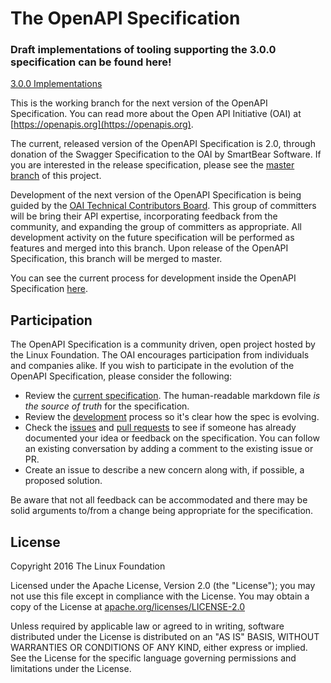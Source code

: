 # The OpenAPI Specification

### Draft implementations of tooling supporting the 3.0.0 specification can be found here!

[3.0.0 Implementations](https://github.com/OAI/OpenAPI-Specification/blob/master/IMPLEMENTATIONS.md)

This is the working branch for the next version of the OpenAPI Specification. You can read more about the Open API Initiative (OAI) at [https://openapis.org](https://openapis.org).

The current, released version of the OpenAPI Specification is 2.0, through donation of the Swagger Specification to the OAI by SmartBear Software.  If you are interested in the release specification, please see the [master branch](https://github.com/OAI/OpenAPI-Specification/blob/master/README.md) of this project.

Development of the next version of the OpenAPI Specification is being guided by the [OAI Technical Contributors Board](https://github.com/OAI/OpenAPI-Specification/blob/OpenAPI.next/CONTRIBUTORS.md).  This group of committers will be bring their API expertise, incorporating feedback from the community, and expanding the group of committers as appropriate.  All development activity on the future specification will be performed as features and merged into this branch.  Upon release of the OpenAPI Specification, this branch will be merged to master.

You can see the current process for development inside the OpenAPI Specification [here](https://github.com/OAI/OpenAPI-Specification/blob/OpenAPI.next/DEVELOPMENT.md).

## Participation

The OpenAPI Specification is a community driven, open project hosted by the Linux Foundation. The OAI encourages participation from individuals and companies alike. If you wish to participate in the evolution of the OpenAPI Specification, please consider the following:

* Review the [current specification](https://github.com/OAI/OpenAPI-Specification/blob/OpenAPI.next/versions/3.0.md). The human-readable markdown file _is the source of truth_ for the specification.
* Review the [development](https://github.com/OAI/OpenAPI-Specification/blob/OpenAPI.next/DEVELOPMENT.md) process so it's clear how the spec is evolving.
* Check the [issues](https://github.com/OAI/OpenAPI-Specification/issues) and [pull requests](https://github.com/OAI/OpenAPI-Specification/pulls) to see if someone has already documented your idea or feedback on the specification. You can follow an existing conversation by adding a comment to the existing issue or PR.
* Create an issue to describe a new concern along with, if possible, a proposed solution.

Be aware that not all feedback can be accommodated and there may be solid arguments to/from a change being appropriate for the specification.

## License

Copyright 2016 The Linux Foundation

Licensed under the Apache License, Version 2.0 (the "License");
you may not use this file except in compliance with the License.
You may obtain a copy of the License at [apache.org/licenses/LICENSE-2.0](http://www.apache.org/licenses/LICENSE-2.0)

Unless required by applicable law or agreed to in writing, software
distributed under the License is distributed on an "AS IS" BASIS,
WITHOUT WARRANTIES OR CONDITIONS OF ANY KIND, either express or implied.
See the License for the specific language governing permissions and
limitations under the License.
